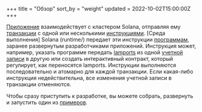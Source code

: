 +++
title = "Обзор"
sort_by = "weight"
updated = 2022-10-02T15:00:00Z
+++

[Приложение](terminology.md#app) взаимодействует с кластером Solana, отправляя ему [транзакции](transactions/) с одной или несколькими [инструкциями](transactions.md#instructions). [Среда выполнения] Solana (runtime/) передает эти инструкции [программам](terminology.md#program), заранее развернутым разработчиками приложений. Инструкция может, например, указать программе передать [lamports](terminology.md#lamport) из одной [учетной записи](accounts/) в другую или создать интерактивный контракт, который регулирует, как переносятся lamports. Инструкции выполняются последовательно и атомарно для каждой транзакции. Если какая-либо инструкция недействительна, все изменения учетной записи в транзакции отменяются.

Чтобы сразу приступить к разработке, вы можете собрать, развернуть и запустить один из [примеров](developing/on-chain-programs/examples/).
